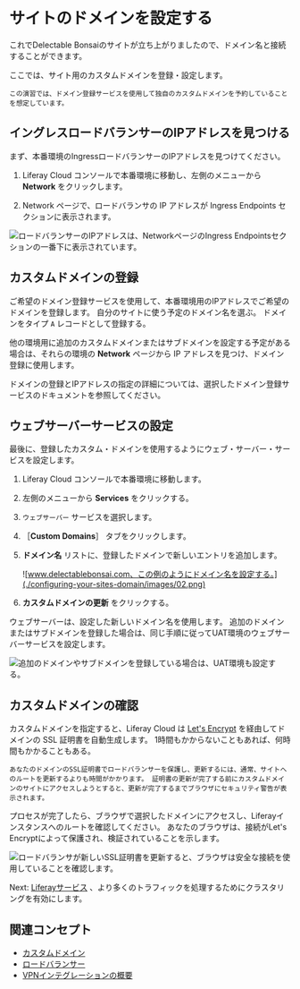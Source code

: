 # サイトのドメインを設定する

これでDelectable Bonsaiのサイトが立ち上がりましたので、ドメイン名と接続することができます。

ここでは、サイト用のカスタムドメインを登録・設定します。

```{important}
この演習では、ドメイン登録サービスを使用して独自のカスタムドメインを予約していることを想定しています。 
```

## イングレスロードバランサーのIPアドレスを見つける

まず、本番環境のIngressロードバランサーのIPアドレスを見つけてください。

1. Liferay Cloud コンソールで本番環境に移動し、左側のメニューから **Network** をクリックします。

1. Network ページで、ロードバランサの IP アドレスが Ingress Endpoints セクションに表示されます。

![ロードバランサーのIPアドレスは、NetworkページのIngress Endpointsセクションの一番下に表示されています。](./configuring-your-sites-domain/images/01.png)

## カスタムドメインの登録

ご希望のドメイン登録サービスを使用して、本番環境用のIPアドレスでご希望のドメインを登録します。 自分のサイトに使う予定のドメイン名を選ぶ。 ドメインをタイプ `A` レコードとして登録する。

他の環境用に追加のカスタムドメインまたはサブドメインを設定する予定がある場合は、それらの環境の **Network** ページから IP アドレスを見つけ、ドメイン登録に使用します。

ドメインの登録とIPアドレスの指定の詳細については、選択したドメイン登録サービスのドキュメントを参照してください。

## ウェブサーバーサービスの設定

最後に、登録したカスタム・ドメインを使用するようにウェブ・サーバー・サービスを設定します。

1. Liferay Cloud コンソールで本番環境に移動します。

1. 左側のメニューから **Services** をクリックする。

1. `ウェブサーバー` サービスを選択します。

1. ［**Custom Domains**］ タブをクリックします。

1. **ドメイン名** リストに、登録したドメインで新しいエントリを追加します。

   ![www.delectablebonsai.com、この例のようにドメイン名を設定する。](./configuring-your-sites-domain/images/02.png)

1. **カスタムドメインの更新** をクリックする。

ウェブサーバーは、設定した新しいドメイン名を使用します。 追加のドメインまたはサブドメインを登録した場合は、同じ手順に従ってUAT環境のウェブサーバーサービスを設定します。

![追加のドメインやサブドメインを登録している場合は、UAT環境も設定する。](./configuring-your-sites-domain/images/03.png)

## カスタムドメインの確認

カスタムドメインを指定すると、Liferay Cloud は [Let's Encrypt](https://letsencrypt.org/) を経由してドメインの SSL 証明書を自動生成します。 1時間もかからないこともあれば、何時間もかかることもある。

```{note}
あなたのドメインのSSL証明書でロードバランサーを保護し、更新するには、通常、サイトへのルートを更新するよりも時間がかかります。 証明書の更新が完了する前にカスタムドメインのサイトにアクセスしようとすると、更新が完了するまでブラウザにセキュリティ警告が表示されます。
```

プロセスが完了したら、ブラウザで選択したドメインにアクセスし、Liferayインスタンスへのルートを確認してください。 あなたのブラウザは、接続がLet's Encryptによって保護され、検証されていることを示します。

![ロードバランサが新しいSSL証明書を更新すると、ブラウザは安全な接続を使用していることを確認します。](./configuring-your-sites-domain/images/04.png)

Next: [Liferayサービス](./setting-up-clustering-for-the-liferay-service.md) 、より多くのトラフィックを処理するためにクラスタリングを有効にします。

## 関連コンセプト

* [カスタムドメイン](https://learn.liferay.com/w/liferay-cloud/infrastructure-and-operations/networking/custom-domains)
* [ロードバランサー](https://learn.liferay.com/w/liferay-cloud/infrastructure-and-operations/networking/load-balancer#custom-ssl)
* [VPNインテグレーションの概要](https://learn.liferay.com/w/liferay-cloud/infrastructure-and-operations/networking/vpn-integration-overview)

